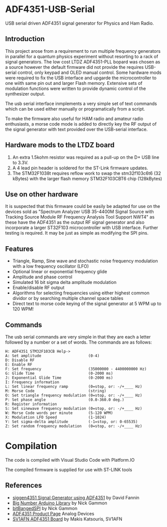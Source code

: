 # ADF4351-USB-Serial
USB serial driven ADF4351 signal generator for Physics and Ham Radio.

## Introduction
This project arose from a requirement to run multiple frequency generators in parallel for a quantum physics experiment without resorting to a rack of signal generators. The low cost LTDZ ADF4351-PLL bopard was chosen as a source however the default firmware did not provide the requires USB-serial control, only keypad and OLED manual control. Some hardware mods were required to fix the USB interface and upgarde the microcontroller to one wiith same pin out and larger Flash memory. Extensive sets of modulation functions were written to provide dynamic control of the synthesizer output. 

The usb serial interface inmplements a very simple set of text commands which can be used either manually or programatically from a script.

To make the firmware also useful for HAM radio and amateur radio enthusiasts, a morse code mode is added to directly key the RF output of the signal generator with text provided over the USB-serial interface.

## Hardware mods to the LTDZ board
1. An extra 1.5kohm resistor was required as a pull-up on the D+ USB line to 3.3V. 
2. A 4 lead pin header is soldered for the ST-Link firmware updates.
3. The STM32F1038t requires reflow work to swap the stm32f103c6t6 (32 kBytes) with the larger flash memory STM32F103CBT6 chip (128kBytes) 

## Use on other hardware
It is suspected that this firmware could be easily be adapted for use on the devices sold as "Spectrum Analyzer USB 35-4400M Signal Source with Tracking Source Module RF Frequency Analysis Tool Support NWT4" as these have the ADF4351 as the output RF signal generator and also incorporate a larger ST32F103 microcontroller with USB interface. Further testing is required. It may be just as simple as modifying the SPI pins.


## Features
+ Triangle, Ramp, Sine wave and stochastic noise frequency modulation with a low frequency oscillator (LFO)
+ Optional linear or exponential frequency glide
+ Amplitude and phase control
+ Simulated 16 bit sigma delta amplitude modulation
+ Enable/disable RF output
+ Algorithms for selecting frequencies using either highest common dividor or by searching multiple channel space tables
+ Direct text to morse code keying of the signal generator at 5 WPM up to 120 WPM! 

## Commands 
The usb serial commands are very simple in that they are each a letter followed by a number or a set of words. The commands are as follows:

```console
H: ADF4351 STM32F103CB Help->
A: Set amplitude                     (0-4)
D: Disable RF
E: Enable RF
F: Set frequency                     (35000000 - 4400000000 Hz)
G: Glide Time                        (0-2000 ms)
J: Exponential Glide Time            (0-2000 ms)
I: Frequency information
L: Set linear frequency ramp         (0=stop, or: -/+____ Hz)
M: Morse Code                        (string)
O: Set triangle frequency modulation (0=stop, or: -/+____ Hz)
P: Set phase angle                   (0.0-360.0 deg.)
R: Register information
S: Set sinewave frequency modulation (0=stop, or: -/+____ Hz)
W: Morse Code words per minute       (5-120 WPM)
X: Modulation LFO Speed              (1-1024)
Y: Set sigma-delta amplitude         (-1=stop, or: 0-65535)
Z: Set random frequency modulation   (0=stop, or: -/+____ Hz)
```

# Compilation
The code is compiled with Visual Studio Code with Platform.IO

The compiled firmware is supplied for use with ST-LINK tools


## References

+ [siggen4351 Signal Generator using ADF4351](https://github.com/dfannin/siggen4351) by David Fannin
+ [Big Number Arduino Library](https://github.com/nickgammon/BigNumber) by Nick Gammon
+ [bitBangedSPI](https://github.com/nickgammon/bitBangedSPI) by Nick Gammon
+ [ADF4351 Product Page](https://goo.gl/tkMjw6) Analog Devices
+ [SV1AFN ADF4351 Board](https://www.sv1afn.com/adf4351m.html) by Makis Katsouris, SV1AFN



